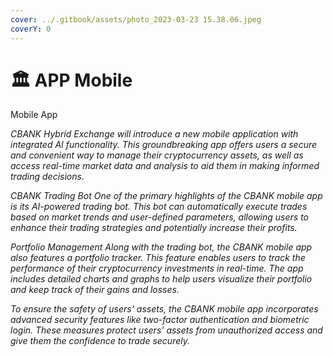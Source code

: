 ```yaml
---
cover: ../.gitbook/assets/photo_2023-03-23 15.38.06.jpeg
coverY: 0
---
```


# 🏛 APP Mobile

Mobile App&#x20;

_CBANK Hybrid Exchange will introduce a new mobile application with integrated AI functionality. This groundbreaking app offers users a secure and convenient way to manage their cryptocurrency assets, as well as access real-time market data and analysis to aid them in making informed trading decisions._

_CBANK Trading Bot One of the primary highlights of the CBANK mobile app is its AI-powered trading bot. This bot can automatically execute trades based on market trends and user-defined parameters, allowing users to enhance their trading strategies and potentially increase their profits._

_Portfolio Management Along with the trading bot, the CBANK mobile app also features a portfolio tracker. This feature enables users to track the performance of their cryptocurrency investments in real-time. The app includes detailed charts and graphs to help users visualize their portfolio and keep track of their gains and losses._

_To ensure the safety of users' assets, the CBANK mobile app incorporates advanced security features like two-factor authentication and biometric login. These measures protect users' assets from unauthorized access and give them the confidence to trade securely._
